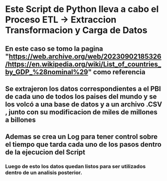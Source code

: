 # Este Script de Python lleva a cabo el Proceso ETL -> Extraccion Transformacion  y Carga de Datos 
## En este caso se tomo la pagina "https://web.archive.org/web/20230902185326/https://en.wikipedia.org/wiki/List_of_countries_by_GDP_%28nominal%29" como referencia
## Se extrajeron los datos correspondientes a el PBI de cada uno de todos los paises del mundo y se los volcó a una base de datos y a un archivo .CSV , junto con su modificacion de miles de millones a billones 
## Ademas se crea un Log para tener control sobre el tiempo que tarda cada uno de los pasos dentro de la ejecucion del Script
### Luego de esto los datos quedan listos para ser utilizados dentro de un analisis posterior.
